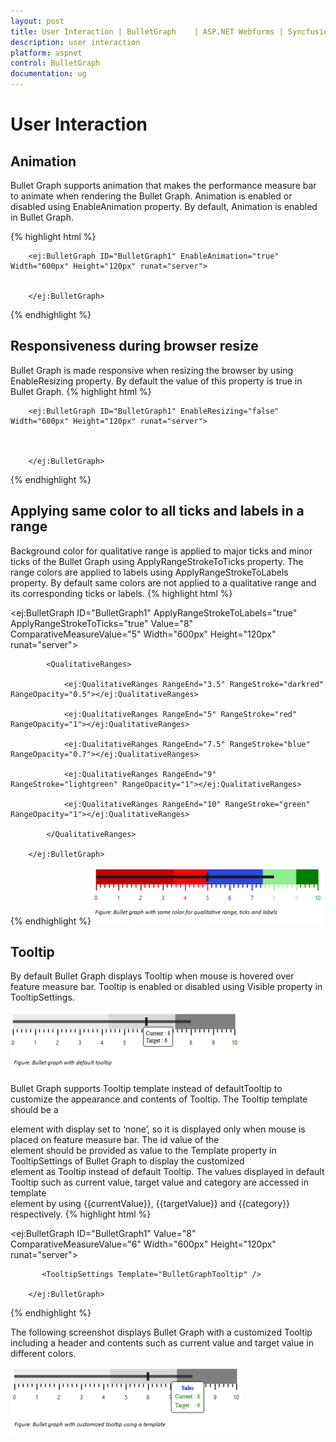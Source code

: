 ```yaml
---
layout: post
title: User Interaction | BulletGraph	 | ASP.NET Webforms | Syncfusion
description: user interaction
platform: aspnet
control: BulletGraph	
documentation: ug
---
```


# User Interaction

## Animation

Bullet Graph supports animation that makes the performance measure bar to animate when rendering the Bullet Graph. Animation is enabled or disabled using EnableAnimation property. By default, Animation is enabled in Bullet Graph. 

{% highlight html %}

        <ej:BulletGraph ID="BulletGraph1" EnableAnimation="true" Width="600px" Height="120px" runat="server">                        


        </ej:BulletGraph>
{% endhighlight  %}

## Responsiveness during browser resize

Bullet Graph is made responsive when resizing the browser by using EnableResizing property. By default the value of this property is true in Bullet Graph. 
{% highlight html %}

        <ej:BulletGraph ID="BulletGraph1" EnableResizing="false" Width="600px" Height="120px" runat="server">                        



        </ej:BulletGraph>
{% endhighlight %}

## Applying same color to all ticks and labels in a range

Background color for qualitative range is applied to major ticks and minor ticks of the Bullet Graph using ApplyRangeStrokeToTicks property. The range colors are applied to labels using ApplyRangeStrokeToLabels property. By default same colors are not applied to a qualitative range and its corresponding ticks or labels. 
{% highlight html %}

<ej:BulletGraph ID="BulletGraph1" ApplyRangeStrokeToLabels="true" ApplyRangeStrokeToTicks="true" Value="8" ComparativeMeasureValue="5" Width="600px" Height="120px" runat="server">                        

            <QualitativeRanges>

                <ej:QualitativeRanges RangeEnd="3.5" RangeStroke="darkred" RangeOpacity="0.5"></ej:QualitativeRanges>

                <ej:QualitativeRanges RangeEnd="5" RangeStroke="red" RangeOpacity="1"></ej:QualitativeRanges>

                <ej:QualitativeRanges RangeEnd="7.5" RangeStroke="blue" RangeOpacity="0.7"></ej:QualitativeRanges>

                <ej:QualitativeRanges RangeEnd="9" RangeStroke="lightgreen" RangeOpacity="1"></ej:QualitativeRanges>

                <ej:QualitativeRanges RangeEnd="10" RangeStroke="green" RangeOpacity="1"></ej:QualitativeRanges>

            </QualitativeRanges>

        </ej:BulletGraph>
{% endhighlight %}
![](User-Interaction_images/User-Interaction_img1.png)



## Tooltip

By default Bullet Graph displays Tooltip when mouse is hovered over feature measure bar. Tooltip is enabled or disabled using Visible property in TooltipSettings.

![](User-Interaction_images/User-Interaction_img2.png) 



Bullet Graph supports Tooltip template instead of defaultTooltip to customize the appearance and contents of Tooltip. The Tooltip template should be a <div> element with display set to ‘none’, so it is displayed only when mouse is placed on feature measure bar. The id value of the <div> element should be provided as value to the Template property in TooltipSettings of Bullet Graph to display the customized <div> element as Tooltip instead of default Tooltip. The values displayed in default Tooltip such as current value, target value and category are accessed in template <div> element by using {{currentValue}}, {{targetValue}} and {{category}} respectively.
{% highlight html %}

<ej:BulletGraph ID="BulletGraph1" Value="8" ComparativeMeasureValue="6" Width="600px" Height="120px" runat="server">                        

           <TooltipSettings Template="BulletGraphTooltip" />

        </ej:BulletGraph>

{% endhighlight %}

The following screenshot displays Bullet Graph with a customized Tooltip including a header and contents such as current value and target value in different colors.

![](User-Interaction_images/User-Interaction_img3.png) 



